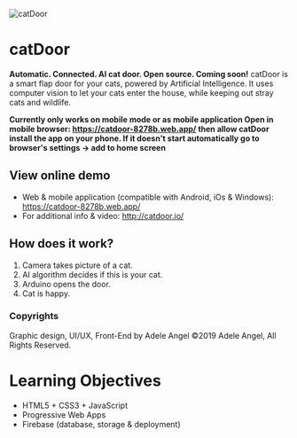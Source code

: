 ![catDoor](https://firebasestorage.googleapis.com/v0/b/catdoor-8278b.appspot.com/o/icon-96x96.png?alt=media&token=f64e5604-c94f-4d0f-80aa-effc70458c09) 
# catDoor
**Automatic. Connected. AI cat door. Open source. Coming soon!**
catDoor is a smart flap door for your cats, powered by Artificial Intelligence. It uses computer vision to let your cats enter the house, while keeping out stray cats and wildlife.

**Currently only works on mobile mode or as mobile application
Open in mobile browser: https://catdoor-8278b.web.app/ 
then allow catDoor install the app on your phone. If it doesn't start automatically go to browser's settings -> add to home screen**

## View online demo
- Web & mobile application (compatible with Android, iOs & Windows):
https://catdoor-8278b.web.app/
- For additional info & video: http://catdoor.io/

## How does it work?
1. Camera takes picture of a cat.
2. AI algorithm decides if this is your cat.
3. Arduino opens the door.
4. Cat is happy.

### Copyrights
Graphic design, UI/UX, Front-End by Adele Angel
©2019 Adele Angel, All Rights Reserved.



# Learning Objectives
- HTML5 + CSS3 + JavaScript
- Progressive Web Apps
- Firebase (database, storage & deployment)
